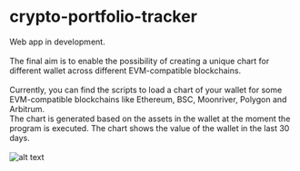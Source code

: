 # crypto-portfolio-tracker
Web app in development. <br /><br />
The final aim is to enable the possibility of creating a unique chart for different wallet across different EVM-compatible blockchains. <br /><br />
Currently, you can find the scripts to load a chart of your wallet for some EVM-compatible blockchains like Ethereum, BSC, Moonriver, Polygon and Arbitrum. <br />
The chart is generated based on the assets in the wallet at the moment the program is executed. The chart shows the value of the wallet in the last 30 days.
<br /><br />
![alt text](https://i.imgur.com/vsf2CO1.png)

